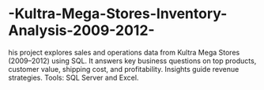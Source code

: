 # -Kultra-Mega-Stores-Inventory-Analysis-2009-2012-
his project explores sales and operations data from Kultra Mega Stores (2009–2012) using SQL. It answers key business questions on top products, customer value, shipping cost, and profitability. Insights guide revenue strategies. Tools: SQL Server and Excel.

